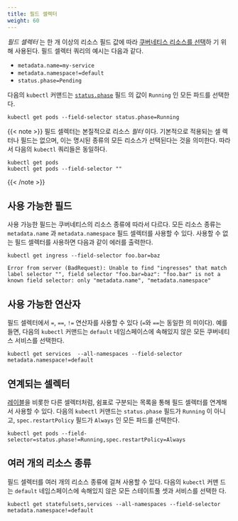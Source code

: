 ```yaml
---
title: 필드 셀렉터
weight: 60
---
```


_필드 셀렉터_ 는 한 개 이상의 리소스 필드 값에 따라
[쿠버네티스 리소스를 선택](/ko/docs/concepts/overview/working-with-objects/kubernetes-objects/)하
기 위해 사용된다. 필드 셀렉터 쿼리의 예시는 다음과 같다.

- `metadata.name=my-service`
- `metadata.namespace!=default`
- `status.phase=Pending`

다음의 `kubectl` 커맨드는
[`status.phase`](/ko/docs/concepts/workloads/pods/pod-lifecycle/#pod-phase) 필드
의 값이 `Running` 인 모든 파드를 선택한다.

```shell
kubectl get pods --field-selector status.phase=Running
```

{{< note >}} 필드 셀렉터는 본질적으로 리소스 _필터_ 이다. 기본적으로 적용되는 셀
렉터나 필드는 없으며, 이는 명시된 종류의 모든 리소스가 선택된다는 것을 의미한다.
따라서 다음의 `kubectl` 쿼리들은 동일하다.

```shell
kubectl get pods
kubectl get pods --field-selector ""
```

{{< /note >}}

## 사용 가능한 필드

사용 가능한 필드는 쿠버네티스의 리소스 종류에 따라서 다르다. 모든 리소스 종류는
`metadata.name` 과 `metadata.namespace` 필드 셀렉터를 사용할 수 있다. 사용할 수
없는 필드 셀렉터를 사용하면 다음과 같이 에러를 출력한다.

```shell
kubectl get ingress --field-selector foo.bar=baz
```

```
Error from server (BadRequest): Unable to find "ingresses" that match label selector "", field selector "foo.bar=baz": "foo.bar" is not a known field selector: only "metadata.name", "metadata.namespace"
```

## 사용 가능한 연산자

필드 셀렉터에서 `=`, `==`, `!=` 연산자를 사용할 수 있다 (`=`와 `==`는 동일한 의
미이다). 예를 들면, 다음의 `kubectl` 커맨드는 `default` 네임스페이스에 속해있지
않은 모든 쿠버네티스 서비스를 선택한다.

```shell
kubectl get services  --all-namespaces --field-selector metadata.namespace!=default
```

## 연계되는 셀렉터

[레이블](/ko/docs/concepts/overview/working-with-objects/labels)을 비롯한 다른
셀렉터처럼, 쉼표로 구분되는 목록을 통해 필드 셀렉터를 연계해서 사용할 수 있다.
다음의 `kubectl` 커맨드는 `status.phase` 필드가 `Running` 이 아니고,
`spec.restartPolicy` 필드가 `Always` 인 모든 파드를 선택한다.

```shell
kubectl get pods --field-selector=status.phase!=Running,spec.restartPolicy=Always
```

## 여러 개의 리소스 종류

필드 셀렉터를 여러 개의 리소스 종류에 걸쳐 사용할 수 있다. 다음의 `kubectl` 커맨
드는 `default` 네임스페이스에 속해있지 않은 모든 스테이트풀 셋과 서비스를 선택한
다.

```shell
kubectl get statefulsets,services --all-namespaces --field-selector metadata.namespace!=default
```
